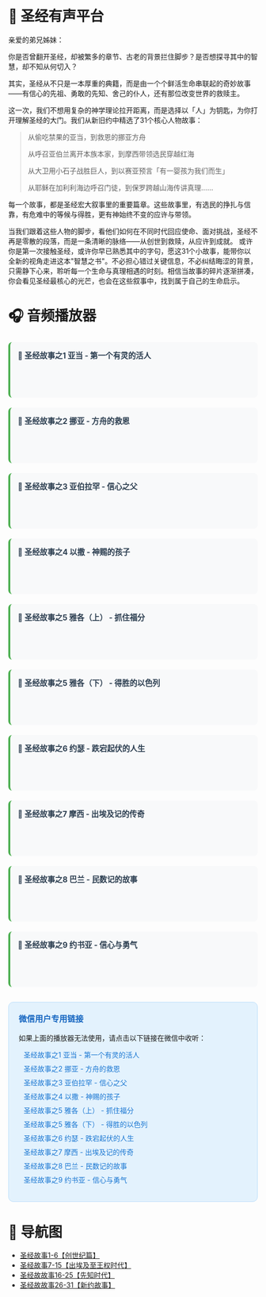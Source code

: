 # <span class="bible-title">📖 圣经有声平台</span>

<div class="intro-card">
  亲爱的弟兄姊妹：

你是否曾翻开圣经，却被繁多的章节、古老的背景拦住脚步？是否想探寻其中的智慧，却不知从何切入？

其实，圣经从不只是一本厚重的典籍，而是由一个个鲜活生命串联起的奇妙故事——有信心的先祖、勇敢的先知、舍己的仆人，还有那位改变世界的救赎主。

这一次，我们不想用复杂的神学理论拉开距离，而是选择以「人」为钥匙，为你打开理解圣经的大门。我们从新旧约中精选了31个核心人物故事：

> 从偷吃禁果的亚当，到救恩的挪亚方舟
>
> 从呼召亚伯兰离开本族本家，到摩西带领选民穿越红海
>
> 从大卫用小石子战胜巨人，到以赛亚预言「有一婴孩为我们而生」
>
> 从耶稣在加利利海边呼召门徒，到保罗跨越山海传讲真理……

每一个故事，都是圣经宏大叙事里的重要篇章。这些故事里，有选民的挣扎与信靠，有危难中的等候与得胜，更有神始终不变的应许与带领。

当我们跟着这些人物的脚步，看他们如何在不同时代回应使命、面对挑战，圣经不再是零散的段落，而是一条清晰的脉络——从创世到救赎，从应许到成就。 或许你是第一次接触圣经，或许你早已熟悉其中的字句，愿这31个小故事，能带你以全新的视角走进这本"智慧之书"。不必担心错过关键信息，不必纠结晦涩的背景，只需静下心来，聆听每一个生命与真理相遇的时刻。相信当故事的碎片逐渐拼凑，你会看见圣经最核心的光芒，也会在这些叙事中，找到属于自己的生命启示。

</div>

# <span class="bible-title">🎧 音频播放器</span>

<div class="audio-list">
  <!-- 圣经故事之1 亚当 第一个有灵的活人 -->
  <div class="audio-item">
    <div class="audio-title">📖 圣经故事之1 亚当 - 第一个有灵的活人</div>
    <div class="audio-player">
      <script src="https://fast.wistia.com/player.js" async></script>
      <script src="https://fast.wistia.com/embed/8apkhza0gq.js" async type="module"></script>
      <style>wistia-player[media-id='8apkhza0gq']:not(:defined) { display: block; filter: blur(5px); }</style>
      <wistia-player media-id="8apkhza0gq" swatch="false" style="width: 750px;height: 50px;"></wistia-player>
    </div>
  </div>

  <!-- 圣经故事之2 挪亚方舟的救恩 -->
  <div class="audio-item">
    <div class="audio-title">📖 圣经故事之2 挪亚 - 方舟的救恩</div>
    <div class="audio-player">
      <script src="https://fast.wistia.com/player.js" async></script>
      <script src="https://fast.wistia.com/embed/fdrgb1xsjg.js" async type="module"></script>
      <style>wistia-player[media-id='fdrgb1xsjg']:not(:defined) { display: block; filter: blur(5px); }</style>
      <wistia-player media-id="fdrgb1xsjg" swatch="false" style="width: 750px;height: 50px;"></wistia-player>
    </div>
  </div>

  <!-- 圣经故事之3 亚伯拉罕 信心之父 -->
  <div class="audio-item">
    <div class="audio-title">📖 圣经故事之3 亚伯拉罕 - 信心之父</div>
    <div class="audio-player">
      <script src="https://fast.wistia.com/player.js" async></script>
      <script src="https://fast.wistia.com/embed/oh0xy6ef1v.js" async type="module"></script>
      <style>wistia-player[media-id='oh0xy6ef1v']:not(:defined) { display: block; filter: blur(5px); }</style>
      <wistia-player media-id="oh0xy6ef1v" swatch="false" style="width: 750px;height: 50px;"></wistia-player>
    </div>
  </div>

  <!-- 圣经故事之4 以撒，神赐的孩子 -->
  <div class="audio-item">
    <div class="audio-title">📖 圣经故事之4 以撒 - 神赐的孩子</div>
    <div class="audio-player">
      <script src="https://fast.wistia.com/player.js" async></script>
      <script src="https://fast.wistia.com/embed/mvr5yng5w7.js" async type="module"></script>
      <style>wistia-player[media-id='mvr5yng5w7']:not(:defined) { display: block; filter: blur(5px); }</style>
      <wistia-player media-id="mvr5yng5w7" swatch="false" style="width: 750px;height: 50px;"></wistia-player>
    </div>
  </div>

  <!-- 圣经故事之5 雅各上 抓住福分 -->
  <div class="audio-item">
    <div class="audio-title">📖 圣经故事之5 雅各（上） - 抓住福分</div>
    <div class="audio-player">
      <script src="https://fast.wistia.com/player.js" async></script>
      <script src="https://fast.wistia.com/embed/6bvfvavzke.js" async type="module"></script>
      <style>wistia-player[media-id='6bvfvavzke']:not(:defined) { display: block; filter: blur(5px); }</style>
      <wistia-player media-id="6bvfvavzke" swatch="false" style="width: 750px;height: 50px;"></wistia-player>
    </div>
  </div>

  <!-- 圣经故事之5 雅各下 得胜的以色列 -->
  <div class="audio-item">
    <div class="audio-title">📖 圣经故事之5 雅各（下） - 得胜的以色列</div>
    <div class="audio-player">
      <script src="https://fast.wistia.com/player.js" async></script>
      <script src="https://fast.wistia.com/embed/jyjzhzkij3.js" async type="module"></script>
      <style>wistia-player[media-id='jyjzhzkij3']:not(:defined) { display: block; filter: blur(5px); }</style>
      <wistia-player media-id="jyjzhzkij3" swatch="false" style="width: 750px;height: 50px;"></wistia-player>
    </div>
  </div>

  <!-- 圣经故事之6 约瑟跌宕起伏的人生 -->
  <div class="audio-item">
    <div class="audio-title">📖 圣经故事之6 约瑟 - 跌宕起伏的人生</div>
    <div class="audio-player">
      <script src="https://fast.wistia.com/player.js" async></script>
      <script src="https://fast.wistia.com/embed/gwqvhqkvlo.js" async type="module"></script>
      <style>wistia-player[media-id='gwqvhqkvlo']:not(:defined) { display: block; filter: blur(5px); }</style>
      <wistia-player media-id="gwqvhqkvlo" swatch="false" style="width: 750px;height: 50px;"></wistia-player>
    </div>
  </div>

  <!-- 圣经故事之7 摩西出埃及记的传奇 -->
  <div class="audio-item">
    <div class="audio-title">📖 圣经故事之7 摩西 - 出埃及记的传奇</div>
    <div class="audio-player">
      <script src="https://fast.wistia.com/player.js" async></script>
      <script src="https://fast.wistia.com/embed/5ira7p7esc.js" async type="module"></script>
      <style>wistia-player[media-id='5ira7p7esc']:not(:defined) { display: block; filter: blur(5px); }</style>
      <wistia-player media-id="5ira7p7esc" swatch="false" style="width: 750px;height: 50px;"></wistia-player>
    </div>
  </div>

  <!-- 圣经故事之8 民数记巴兰的故事 -->
  <div class="audio-item">
    <div class="audio-title">📖 圣经故事之8 巴兰 - 民数记的故事</div>
    <div class="audio-player">
      <script src="https://fast.wistia.com/player.js" async></script>
      <script src="https://fast.wistia.com/embed/vslnzja432.js" async type="module"></script>
      <style>wistia-player[media-id='vslnzja432']:not(:defined) { display: block; filter: blur(5px); }</style>
      <wistia-player media-id="vslnzja432" swatch="false" style="width: 750px;height: 50px;"></wistia-player>
    </div>
  </div>

  <!-- 圣经故事之9 约书亚信心与勇气 -->
  <div class="audio-item">
    <div class="audio-title">📖 圣经故事之9 约书亚 - 信心与勇气</div>
    <div class="audio-player">
      <script src="https://fast.wistia.com/player.js" async></script>
      <script src="https://fast.wistia.com/embed/kn59bj4m5u.js" async type="module"></script>
      <style>wistia-player[media-id='kn59bj4m5u']:not(:defined) { display: block; filter: blur(5px); }</style>
      <wistia-player media-id="kn59bj4m5u" swatch="false" style="width: 750px;height: 50px;"></wistia-player>
    </div>
  </div>
</div>

<!-- 备用方案：直接链接到Wistia页面 -->
<div class="wechat-fallback">
  <h3>微信用户专用链接</h3>
  <p>如果上面的播放器无法使用，请点击以下链接在微信中收听：</p>
  <ul>
    <li><a href="https://alongsocjr.wistia.com/medias/8apkhza0gq" target="_blank">圣经故事之1 亚当 - 第一个有灵的活人</a></li>
    <li><a href="https://alongsocjr.wistia.com/medias/fdrgb1xsjg" target="_blank">圣经故事之2 挪亚 - 方舟的救恩</a></li>
    <li><a href="https://alongsocjr.wistia.com/medias/oh0xy6ef1v" target="_blank">圣经故事之3 亚伯拉罕 - 信心之父</a></li>
    <li><a href="https://alongsocjr.wistia.com/medias/mvr5yng5w7" target="_blank">圣经故事之4 以撒 - 神赐的孩子</a></li>
    <li><a href="https://alongsocjr.wistia.com/medias/6bvfvavzke" target="_blank">圣经故事之5 雅各（上） - 抓住福分</a></li>
    <li><a href="https://alongsocjr.wistia.com/medias/jyjzhzkij3" target="_blank">圣经故事之5 雅各（下） - 得胜的以色列</a></li>
    <li><a href="https://alongsocjr.wistia.com/medias/gwqvhqkvlo" target="_blank">圣经故事之6 约瑟 - 跌宕起伏的人生</a></li>
    <li><a href="https://alongsocjr.wistia.com/medias/5ira7p7esc" target="_blank">圣经故事之7 摩西 - 出埃及记的传奇</a></li>
    <li><a href="https://alongsocjr.wistia.com/medias/vslnzja432" target="_blank">圣经故事之8 巴兰 - 民数记的故事</a></li>
    <li><a href="https://alongsocjr.wistia.com/medias/kn59bj4m5u" target="_blank">圣经故事之9 约书亚 - 信心与勇气</a></li>
  </ul>
</div>


<style>



.audio-list  {
  margin: 25px 0;
}

.audio-item {
  margin-bottom: 20px;
  padding: 15px;
  background: #f8f9fa;
  border-radius: 8px;
  border-left: 4px solid #4CAF50;
}

.audio-title {
  font-weight: bold;
  margin-bottom: 10px;
  color: #2c3e50;
  font-size: 1.1em;
}

.audio-player audio {
  height: 40px;
  border-radius: 4px;
}




.wechat-fallback {
  margin: 30px 0;
  padding: 20px;
  background: #e3f2fd;
  border: 1px solid #bbdefb;
  border-radius: 10px;
}

.wechat-fallback h3 {
  color: #1565c0;
  margin-top: 0;
}

.wechat-fallback ul {
  list-style-type: none;
  padding-left: 0;
}

.wechat-fallback li {
  margin: 8px 0;
}

.wechat-fallback a {
  color: #1976d2;
  text-decoration: none;
  padding: 5px 10px;
  border-radius: 4px;
  transition: background-color 0.3s ease;
}

.wechat-fallback a:hover {
  background-color: #bbdefb;
  text-decoration: underline;
}

/* 响应式设计 */
@media (max-width: 768px) {
  .audio-item {
    flex: 0 0 100%;
    padding: 12px;
    margin-bottom: 15px;
  }
  
  .audio-list {
    gap: 15px;
  }
  
  .wechat-fallback {
    padding: 15px;
  }
}

@media (min-width: 1200px) {
  .audio-item {
    flex: 0 0 calc(33.333% - 20px);
  }
}
</style>

# <span class="bible-title">📖 导航图</span>

- [圣经故事1-6【创世纪篇】](./bible.md)
- [圣经故事7-15【出埃及至王权时代】](./bible2.md)
- [圣经故故事16-25【先知时代】](./bible3.md)
- [圣经故故事26-31【新约故事】](./bible4.md)
